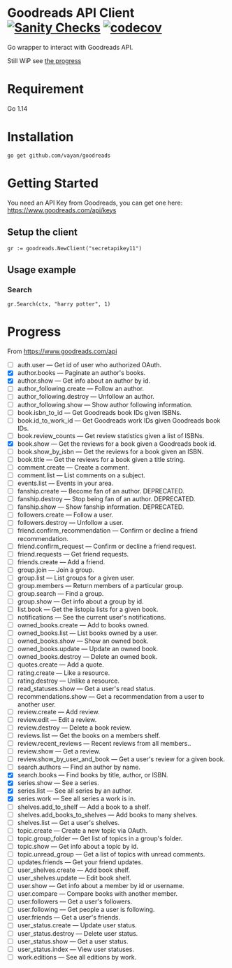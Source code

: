 # Goodreads API Client [![Sanity Checks](https://github.com/vayan/goodreads/workflows/Sanity%20Checks/badge.svg)](https://github.com/vayan/goodreads/actions) [![codecov](https://codecov.io/gh/vayan/goodreads/branch/master/graph/badge.svg)](https://codecov.io/gh/vayan/goodreads)

Go wrapper to interact with Goodreads API.

Still WiP see [the progress](#Progress)


# Requirement

Go 1.14 

# Installation 

`go get github.com/vayan/goodreads`


# Getting Started

You need an API Key from Goodreads, you can get one here: https://www.goodreads.com/api/keys 


## Setup the client

``
gr := goodreads.NewClient("secretapikey11")
``

## Usage example

### Search

```
gr.Search(ctx, "harry potter", 1)
```



# Progress 

From https://www.goodreads.com/api

- [ ] auth.user   —   Get id of user who authorized OAuth.
- [x] author.books   —   Paginate an author's books.
- [x] author.show   —   Get info about an author by id.
- [ ] author_following.create   —   Follow an author.
- [ ] author_following.destroy   —   Unfollow an author.
- [ ] author_following.show   —   Show author following information.
- [ ] book.isbn_to_id   —   Get Goodreads book IDs given ISBNs.
- [ ] book.id_to_work_id   —   Get Goodreads work IDs given Goodreads book IDs.
- [ ] book.review_counts   —   Get review statistics given a list of ISBNs.
- [x] book.show   —   Get the reviews for a book given a Goodreads book id.
- [ ] book.show_by_isbn   —   Get the reviews for a book given an ISBN.
- [ ] book.title   —   Get the reviews for a book given a title string.
- [ ] comment.create   —   Create a comment.
- [ ] comment.list   —   List comments on a subject.
- [ ] events.list   —   Events in your area.
- [ ] fanship.create   —   Become fan of an author. DEPRECATED.
- [ ] fanship.destroy   —   Stop being fan of an author. DEPRECATED.
- [ ] fanship.show   —   Show fanship information. DEPRECATED.
- [ ] followers.create   —   Follow a user.
- [ ] followers.destroy   —   Unfollow a user.
- [ ] friend.confirm_recommendation   —   Confirm or decline a friend recommendation.
- [ ] friend.confirm_request   —   Confirm or decline a friend request.
- [ ] friend.requests   —   Get friend requests.
- [ ] friends.create   —   Add a friend.
- [ ] group.join   —   Join a group.
- [ ] group.list   —   List groups for a given user.
- [ ] group.members   —   Return members of a particular group.
- [ ] group.search   —   Find a group.
- [ ] group.show   —   Get info about a group by id.
- [ ] list.book   —   Get the listopia lists for a given book.
- [ ] notifications   —   See the current user's notifications.
- [ ] owned_books.create   —   Add to books owned.
- [ ] owned_books.list   —   List books owned by a user.
- [ ] owned_books.show   —   Show an owned book.
- [ ] owned_books.update   —   Update an owned book.
- [ ] owned_books.destroy   —   Delete an owned book.
- [ ] quotes.create   —   Add a quote.
- [ ] rating.create   —   Like a resource.
- [ ] rating.destroy   —   Unlike a resource.
- [ ] read_statuses.show   —   Get a user's read status.
- [ ] recommendations.show   —   Get a recommendation from a user to another user.
- [ ] review.create   —   Add review.
- [ ] review.edit   —   Edit a review.
- [ ] review.destroy   —   Delete a book review.
- [ ] reviews.list   —   Get the books on a members shelf.
- [ ] review.recent_reviews   —   Recent reviews from all members..
- [ ] review.show   —   Get a review.
- [ ] review.show_by_user_and_book   —   Get a user's review for a given book.
- [ ] search.authors   —   Find an author by name.
- [x] search.books   —   Find books by title, author, or ISBN.
- [x] series.show   —   See a series.
- [x] series.list   —   See all series by an author.
- [x] series.work   —   See all series a work is in.
- [ ] shelves.add_to_shelf   —   Add a book to a shelf.
- [ ] shelves.add_books_to_shelves   —   Add books to many shelves.
- [ ] shelves.list   —   Get a user's shelves.
- [ ] topic.create   —   Create a new topic via OAuth.
- [ ] topic.group_folder   —   Get list of topics in a group's folder.
- [ ] topic.show   —   Get info about a topic by id.
- [ ] topic.unread_group   —   Get a list of topics with unread comments.
- [ ] updates.friends   —   Get your friend updates.
- [ ] user_shelves.create   —   Add book shelf.
- [ ] user_shelves.update   —   Edit book shelf.
- [ ] user.show   —   Get info about a member by id or username.
- [ ] user.compare   —   Compare books with another member.
- [ ] user.followers   —   Get a user's followers.
- [ ] user.following   —   Get people a user is following.
- [ ] user.friends   —   Get a user's friends.
- [ ] user_status.create   —   Update user status.
- [ ] user_status.destroy   —   Delete user status.
- [ ] user_status.show   —   Get a user status.
- [ ] user_status.index   —   View user statuses.
- [ ] work.editions   —   See all editions by work.
